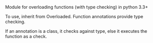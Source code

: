 Module for overloading functions (with type checking) in python 3.3+

To use, inherit from Overloaded. Function annotations provide type checking.

If an annotation is a class, it checks against type, else it executes the function as a check.
